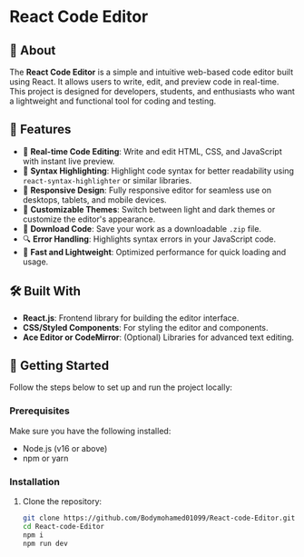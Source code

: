# React Code Editor

## 📖 About

The **React Code Editor** is a simple and intuitive web-based code editor built using React. It allows users to write, edit, and preview code in real-time. This project is designed for developers, students, and enthusiasts who want a lightweight and functional tool for coding and testing.

## 🎯 Features

- 📝 **Real-time Code Editing**: Write and edit HTML, CSS, and JavaScript with instant live preview.
- 🌈 **Syntax Highlighting**: Highlight code syntax for better readability using `react-syntax-highlighter` or similar libraries.
- 📱 **Responsive Design**: Fully responsive editor for seamless use on desktops, tablets, and mobile devices.
- 🔧 **Customizable Themes**: Switch between light and dark themes or customize the editor's appearance.
- 📂 **Download Code**: Save your work as a downloadable `.zip` file.
- 🔍 **Error Handling**: Highlights syntax errors in your JavaScript code.
- 🚀 **Fast and Lightweight**: Optimized performance for quick loading and usage.

## 🛠️ Built With

- **React.js**: Frontend library for building the editor interface.
- **CSS/Styled Components**: For styling the editor and components.
- **Ace Editor or CodeMirror**: (Optional) Libraries for advanced text editing.

## 🚀 Getting Started

Follow the steps below to set up and run the project locally:

### Prerequisites

Make sure you have the following installed:

- Node.js (v16 or above)
- npm or yarn

### Installation

1. Clone the repository:

   ```bash
   git clone https://github.com/Bodymohamed01099/React-code-Editor.git
   cd React-code-Editor
   npm i 
   npm run dev
